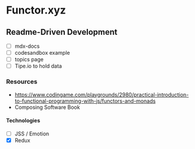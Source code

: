 # Functor.xyz
## Readme-Driven Development
* [ ] mdx-docs
* [ ] codesandbox example
* [ ] topics page
* [ ] Tipe.io to hold data

### Resources
* https://www.codingame.com/playgrounds/2980/practical-introduction-to-functional-programming-with-js/functors-and-monads
* Composing Software Book

#### Technologies
* [ ] JSS / Emotion
* [x] Redux
